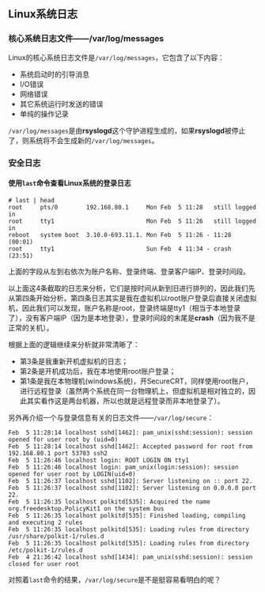 ## Linux系统日志

### 核心系统日志文件——/var/log/messages
Linux的核心系统日志文件是`/var/log/messages`，它包含了以下内容：
- 系统启动时的引导消息
- I/O错误
- 网络错误
- 其它系统运行时发送的错误
- 单纯的操作记录

`/var/log/messages`是由**rsyslogd**这个守护进程生成的，如果**rsyslogd**被停止了，则系统将不会生成新的`/var/log/messages`。

### 安全日志

#### 使用`last`命令查看Linux系统的登录日志
```
# last | head
root     pts/0        192.168.80.1     Mon Feb  5 11:28   still logged in   
root     tty1                          Mon Feb  5 11:26   still logged in   
reboot   system boot  3.10.0-693.11.1. Mon Feb  5 11:26 - 11:28  (00:01)    
root     tty1                          Sun Feb  4 11:34 - crash  (23:51)   
```
上面的字段从左到右依次为账户名称、登录终端、登录客户端IP、登录时间段。

以上面这4条截取的日志来分析，它们是按时间从新到旧进行排列的，因此我们先从第四条开始分析。第四条日志其实是我在虚拟机以root账户登录后直接关闭虚拟机，因此我们可以发现，账户名称是root，登录终端是tty1（相当于本地登录了），没有客户端IP（因为是本地登录），登录时间段的末尾是**crash**（因为我不是正常的关机）。

根据上面的逻辑继续来分析就非常清晰了：
- 第3条是我重新开机虚拟机的日志；
- 第2条是开机成功后，我在本地使用root账户登录；
- 第1条是我在本物理机(windows系统)，开SecureCRT，同样使用root账户，进行远程登录（虽然两个系统在同一台物理机上，但虚拟机是相对独立的，因此其实看作这是两台机器，所以也就是远程登录而非本地登录了）。

另外再介绍一个与登录信息有关的日志文件——`/var/log/secure`：
```
Feb  5 11:28:14 localhost sshd[1462]: pam_unix(sshd:session): session opened for user root by (uid=0)
Feb  5 11:28:14 localhost sshd[1462]: Accepted password for root from 192.168.80.1 port 53703 ssh2
Feb  5 11:26:46 localhost login: ROOT LOGIN ON tty1
Feb  5 11:26:46 localhost login: pam_unix(login:session): session opened for user root by LOGIN(uid=0)
Feb  5 11:26:37 localhost sshd[1102]: Server listening on :: port 22.
Feb  5 11:26:37 localhost sshd[1102]: Server listening on 0.0.0.0 port 22.
Feb  5 11:26:35 localhost polkitd[535]: Acquired the name org.freedesktop.PolicyKit1 on the system bus
Feb  5 11:26:35 localhost polkitd[535]: Finished loading, compiling and executing 2 rules
Feb  5 11:26:35 localhost polkitd[535]: Loading rules from directory /usr/share/polkit-1/rules.d
Feb  5 11:26:35 localhost polkitd[535]: Loading rules from directory /etc/polkit-1/rules.d
Feb  4 21:36:42 localhost sshd[1434]: pam_unix(sshd:session): session closed for user root
```
对照着`last`命令的结果，`/var/log/secure`是不是挺容易看明白的呢？